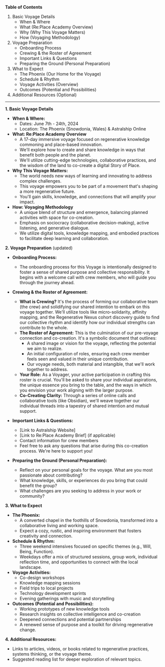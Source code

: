 **Table of Contents**

1. Basic Voyage Details
    - When & Where
    - What (Re:Place Academy Overview)
    - Why (Why This Voyage Matters)
    - How (Voyaging Methodology)
2. Voyage Preparation
    - Onboarding Process
    - Crewing & the Roster of Agreement
    - Important Links & Questions
    - Preparing the Ground (Personal Preparation)
3. What to Expect
    - The Phoenix (Our Home for the Voyage)
    - Schedule & Rhythm
    - Voyage Activities (Overview)
    - Outcomes (Potential and Possibilities)
4. Additional Resources (Optional)

---

**1. Basic Voyage Details**

- **When & Where:**
    - Dates: June 7th - 24th, 2024
    - Location: The Phoenix (Snowdonia, Wales) & Astralship Online
- **What: Re:Place Academy Overview**
    - A 17-day immersive voyage focused on regenerative knowledge commoning and place-based innovation.
    - We'll explore how to create and share knowledge in ways that benefit both people and the planet.
    - We'll utilize cutting-edge technologies, collaborative practices, and the wisdom of the land to co-create a digital Story of Place.
- **Why This Voyage Matters:**
    - The world needs new ways of learning and innovating to address complex challenges.
    - This voyage empowers you to be part of a movement that's shaping a more regenerative future.
    - You'll gain skills, knowledge, and connections that will amplify your impact.
- **How: Voyaging Methodology**
    - A unique blend of structure and emergence, balancing planned activities with space for co-creation.
    - Emphasis on sociocracy (collaborative decision-making), active listening, and generative dialogue.
    - We utilize digital tools, knowledge mapping, and embodied practices to facilitate deep learning and collaboration.

**2. Voyage Preparation** (updated)

- **Onboarding Process:**
    
    - The onboarding process for this Voyage is intentionally designed to foster a sense of shared purpose and collective responsibility. It begins with a welcome call with crew members, who will guide you through the journey ahead.
- **Crewing & the Roster of Agreement:**
    
    - **What is Crewing?** It's the process of forming our collaborative team (the crew) and solidifying our shared intention to embark on this voyage together. We'll utilize tools like micro-solidarity, affinity mapping, and the Regenerative Nexus cohort discovery guide to find our collective rhythm and identify how our individual strengths can contribute to the whole.
    - **The Roster of Agreement:** This is the culmination of our pre-voyage connection and co-creation. It's a symbolic document that outlines:
        - A shared image or vision for the voyage, reflecting the potential we aim to realize.
        - An initial configuration of roles, ensuring each crew member feels seen and valued in their unique contribution.
        - Our voyage needs, both material and intangible, that we'll work together to address.
    - **Your Role:** As a Voyager, your active participation in crafting this roster is crucial. You'll be asked to share your individual aspirations, the unique essence you bring to the table, and the ways in which you envision your work aligning with the larger purpose.
    - **Co-Creating Clarity:** Through a series of online calls and collaborative tools (like Obsidian), we'll weave together our individual threads into a tapestry of shared intention and mutual support.
- **Important Links & Questions:**
    
    - [Link to Astralship Website]
    - [Link to Re:Place Academy Brief] (if applicable)
    - Contact information for crew members
    - Feel free to ask any questions that arise during this co-creation process. We're here to support you!
- **Preparing the Ground (Personal Preparation):**
    
    - Reflect on your personal goals for the voyage. What are you most passionate about contributing?
    - What knowledge, skills, or experiences do you bring that could benefit the group?
    - What challenges are you seeking to address in your work or community?

**3. What to Expect**

- **The Phoenix:**
    - A converted chapel in the foothills of Snowdonia, transformed into a collaborative living and working space.
    - Expect a cozy, rustic, and inspiring environment that fosters creativity and connection.
- **Schedule & Rhythm:**
    - Three weekend intensives focused on specific themes (e.g., Will, Being, Function).
    - Weekdays offer a mix of structured sessions, group work, individual reflection time, and opportunities to connect with the local landscape.
- **Voyage Activities:**
    - Co-design workshops
    - Knowledge mapping sessions
    - Field trips to local projects
    - Technology development sprints
    - Evening gatherings with music and storytelling
- **Outcomes (Potential and Possibilities):**
    - Working prototypes of new knowledge tools
    - Research insights on collective intelligence and co-creation
    - Deepened connections and potential partnerships
    - A renewed sense of purpose and a toolkit for driving regenerative change.

**4. Additional Resources:**

- Links to articles, videos, or books related to regenerative practices, systems thinking, or the voyage theme.
- Suggested reading list for deeper exploration of relevant topics.
